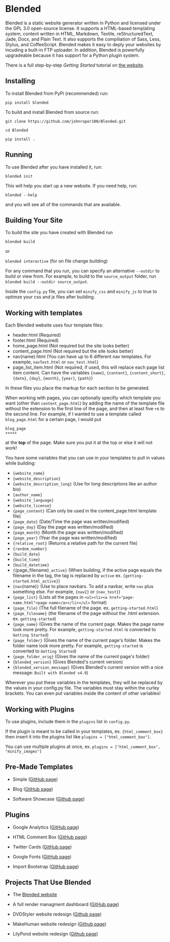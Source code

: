 # Blended
Blended is a static website generator written in Python and licensed under the GPL 3.0 open-source license. It supports a HTML-based templating system, content written in HTML, Markdown, Textile, reStructuredText, Jade, Docx, and Plain Text. It also supports the compiliation of Sass, Less, Stylus, and CoffeeScript. Blended makes it easy to deply your websites by incuding a built-in FTP uploader. In addition, Blended is powerfully upgradeable because it has support for a Python plugin system.

There is a full step-by-step *Getting Started* tutorial on [the website](http://jmroper.com/blended/getting-started.html).

## Installing

To install Blended from PyPi (recommended) run:

`pip install blended`

To build and install Blended from source run:

`git clone https://github.com/johnroper100/Blended.git`

`cd Blended`

`pip install .`

## Running

To use Blended after you have installed it, run:

`blended init`

This will help you start up a new website. If you need help, run:

`blended --help`

and you will see all of the commands that are available.

## Building Your Site

To build the site you have created with Blended run

`blended build`

or

`blended interactive` (for on file change building)

For any command that you run, you can specify an alternative `--outdir` to build or view from. For example, to build to the `source_output` folder, run `blended build --outdir source_output`.

Inside the `config.py` file, you can set `minify_css` and `minify_js` to true to optimze your css and js files after building.

## Working with templates

Each Blended website uses four template files:

* header.html (Required)
* footer.html (Required)
* home_page.html (Not required but the site looks better)
* content_page.html (Not required but the site looks better)
* nav(name).html (You can have up to 6 different nav templates. For example, `navTest.html` or `nav_test.html`)
* page_list_item.html (Not required, if used, this will replace each page list item content. Can have the variables `{name}`, `{content}`, `{content_short}`, `{date}`, `{day}`, `{month}`, `{year}`, `{path}`)

In these files you place the markup for each section to be generated.

When working with pages, you can optionally specifiy which template you want (other than `content_page.html`) by adding the name of the template file without the extension to the first line of the page, and then at least five `+`s to the second line. For example, if I wanted to use a template called `blog_page.html` for a certain page, I would put

```
blog_page
+++++
```

at the **top** of the page. Make sure you put it at the top or else it will not work!

You have some variables that you can use in your templates to pull in values while building:

* `{website_name}`
* `{website_description}`
* `{website_description_long}` (Use for long descriptions like an author bio)
* `{author_name}`
* `{website_language}`
* `{website_license}`
* `{page_content}` (Can only be used in the content_page.html template file)
* `{page_date}` (Date/Time the page was written/modified)
* `{page_day}` (Day the page was written/modified)
* `{page_month}` (Month the page was written/modified)
* `{page_year}` (Year the page was written/modified)
* `{relative_root}` (Returns a relative path for the current file)
* `{random_number}`
* `{build_date}`
* `{build_time}`
* `{build_datetime}`
* `{`(page_filename)`_active}` (When building, if the active page equals the filename in the tag, the tag is replaced by `active` ex. `{getting-started.html_active}`)
* `{nav`(name)`}` (Use to place navbars. To add a navbar, write `nav` plus something else. For example, `{nav2}` or `{nav_test}`)
* `{page_list}` (Lists all the pages in `<ul><li><a href="page-name.html">page-name</a></li></ul>` format)
* `{page_file}` (The full filename of the page. ex. `getting-started.html`)
* `{page_filename}` (the filename of the page without the .html extension. ex. `getting-started`)
* `{page_name}` (Gives the name of the current page. Makes the page name look more pretty. For example, `getting-started.html` is converted to `Getting Started`)
* `{page_folder}` (Gives the name of the current page's folder. Makes the folder name look more pretty. For example, `getting-started` is converted to `Getting Started`)
* `{page_folder_orig}` (Gives the name of the current page's folder)
* `{blended_version}` (Gives Blended's current version)
* `{blended_version_message}` (Gives Blended's current version with a nice message: `Built with Blended v4.9`)

Wherever you put these variables in the templates, they will be replaced by the values in your config.py file. The variables must stay within the curley brackets. You can even put variables inside the content of other variables!

## Working with Plugins

To use plugins, include them in the `plugins` list in `config.py`.

If the plugin is meant to be called in your templates, ex. `{html_comment_box}` then insert it into the plugins list like `plugins = ["html_comment_box"]`.

You can use multiple plugins at once, ex. `plugins = ["html_comment_box", "minify_images"]`

## Pre-Made Templates

* Simple ([GitHub page](https://github.com/johnroper100/blended-simple))

* Blog ([GitHub page](https://github.com/johnroper100/blended-blog))

* Software Showcase ([Github page](https://github.com/johnroper100/blended-software))

## Plugins

* Google Analytics ([GitHub page](https://github.com/johnroper100/blended_google_analytics))

* HTML Comment Box ([GitHub page](https://github.com/johnroper100/blended_html_comment_box))

* Twitter Cards ([GitHub page](https://github.com/johnroper100/blended_twitter_cards))

* Google Fonts ([GitHub page](https://github.com/johnroper100/blended_google_fonts))

* Import Bootstrap ([GitHub page](https://github.com/johnroper100/blended_import_bootstrap))

## Projects That Use Blended

* The [Blended website](http://jmroper.com/blended)

* A full render managment dashboard ([GitHub page](https://github.com/johnroper100/RenderManagementDashboard))

* DVDStyler website redesign ([Github page](https://github.com/johnroper100/dvdstyler-web))

* MakeHuman website redesign ([Github page](https://github.com/johnroper100/makehuman-web))

* LilyPond website redesign ([Github page](https://github.com/johnroper100/LilyPond-Web-Redesign))
